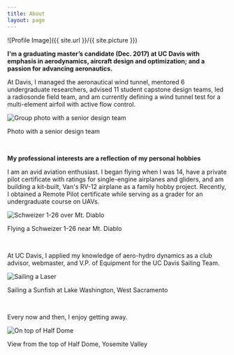 ```yaml
---
title: About
layout: page
---
```

![Profile Image]({{ site.url }}/{{ site.picture }})

<p><b>I'm a graduating master’s candidate (Dec. 2017) at UC Davis with emphasis in aerodynamics, aircraft design and optimization; and a passion for advancing aeronautics.</b></p>

<p>At Davis, I managed the aeronautical wind tunnel, mentored 6 undergraduate researchers, advised 11 student capstone design teams, led a radiosonde field team, and am currently defining a wind tunnel test for a multi-element airfoil with active flow control.

<p><img src="{{ site.url }}/assets/images/group.jpg" alt="Group photo with a senior design team" /></p>
<figcaption class="caption">Photo with a senior design team</figcaption></p>


<br>
<p><b>My professional interests are a reflection of my personal hobbies</b></p>

<p>I am an avid aviation enthusiast. I began flying when I was 14, have a private pilot certificate with ratings for single-engine airplanes and gliders, and am building a kit-built, Van's RV-12 airplane as a family hobby project. Recently, I obtained a Remote Pilot certificate while serving as a grader for an undergraduate course on UAVs.

<p><img src="{{ site.url }}/assets/images/1-26.jpg" alt="Schweizer 1-26 over Mt. Diablo" />
<figcaption class="caption">Flying a Schweizer 1-26 near Mt. Diablo</figcaption></p>


<br><p>At UC Davis, I applied my knowledge of aero-hydro dynamics as a club advisor, webmaster, and V.P. of Equipment for the UC Davis Sailing Team.</p>

<p><img src="{{ site.url }}/assets/images/sunfish.jpg" alt="Sailing a Laser"/>
<figcaption class="caption">Sailing a Sunfish at Lake Washington, West Sacramento</figcaption></p>

<br><p>Every now and then, I enjoy getting away.</p>
<p><img src="{{ site.url }}/assets/images/dome.jpg" alt="On top of Half Dome"/>
<figcaption class="caption">View from the top of Half Dome, Yosemite Valley</figcaption></p>

<br>
<p>
</p>
